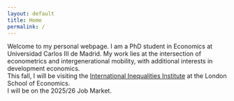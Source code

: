 ```yaml
---
layout: default
title: Home
permalink: /
---
```


Welcome to my personal webpage. I am a PhD student in Economics at Universidad Carlos III de Madrid. My work lies at the intersection of econometrics and intergenerational mobility, with additional interests in development economics.<br>
This fall, I will be visiting the [International Inequalities Institute](https://www.lse.ac.uk/international-inequalities) at the London School of Economics.<br>
I will be on the 2025/26 Job Market.

